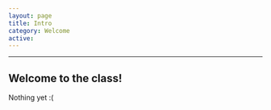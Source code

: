 ```yaml
---
layout: page
title: Intro
category: Welcome
active:
---
```


<hr>

## Welcome to the class!

Nothing yet :(
